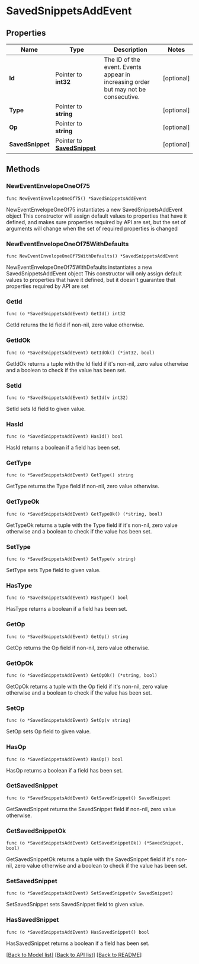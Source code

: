 # SavedSnippetsAddEvent

## Properties

Name | Type | Description | Notes
------------ | ------------- | ------------- | -------------
**Id** | Pointer to **int32** | The ID of the event. Events appear in increasing order but may not be consecutive.  | [optional] 
**Type** | Pointer to **string** |  | [optional] 
**Op** | Pointer to **string** |  | [optional] 
**SavedSnippet** | Pointer to [**SavedSnippet**](SavedSnippet.md) |  | [optional] 

## Methods

### NewEventEnvelopeOneOf75

`func NewEventEnvelopeOneOf75() *SavedSnippetsAddEvent`

NewEventEnvelopeOneOf75 instantiates a new SavedSnippetsAddEvent object
This constructor will assign default values to properties that have it defined,
and makes sure properties required by API are set, but the set of arguments
will change when the set of required properties is changed

### NewEventEnvelopeOneOf75WithDefaults

`func NewEventEnvelopeOneOf75WithDefaults() *SavedSnippetsAddEvent`

NewEventEnvelopeOneOf75WithDefaults instantiates a new SavedSnippetsAddEvent object
This constructor will only assign default values to properties that have it defined,
but it doesn't guarantee that properties required by API are set

### GetId

`func (o *SavedSnippetsAddEvent) GetId() int32`

GetId returns the Id field if non-nil, zero value otherwise.

### GetIdOk

`func (o *SavedSnippetsAddEvent) GetIdOk() (*int32, bool)`

GetIdOk returns a tuple with the Id field if it's non-nil, zero value otherwise
and a boolean to check if the value has been set.

### SetId

`func (o *SavedSnippetsAddEvent) SetId(v int32)`

SetId sets Id field to given value.

### HasId

`func (o *SavedSnippetsAddEvent) HasId() bool`

HasId returns a boolean if a field has been set.

### GetType

`func (o *SavedSnippetsAddEvent) GetType() string`

GetType returns the Type field if non-nil, zero value otherwise.

### GetTypeOk

`func (o *SavedSnippetsAddEvent) GetTypeOk() (*string, bool)`

GetTypeOk returns a tuple with the Type field if it's non-nil, zero value otherwise
and a boolean to check if the value has been set.

### SetType

`func (o *SavedSnippetsAddEvent) SetType(v string)`

SetType sets Type field to given value.

### HasType

`func (o *SavedSnippetsAddEvent) HasType() bool`

HasType returns a boolean if a field has been set.

### GetOp

`func (o *SavedSnippetsAddEvent) GetOp() string`

GetOp returns the Op field if non-nil, zero value otherwise.

### GetOpOk

`func (o *SavedSnippetsAddEvent) GetOpOk() (*string, bool)`

GetOpOk returns a tuple with the Op field if it's non-nil, zero value otherwise
and a boolean to check if the value has been set.

### SetOp

`func (o *SavedSnippetsAddEvent) SetOp(v string)`

SetOp sets Op field to given value.

### HasOp

`func (o *SavedSnippetsAddEvent) HasOp() bool`

HasOp returns a boolean if a field has been set.

### GetSavedSnippet

`func (o *SavedSnippetsAddEvent) GetSavedSnippet() SavedSnippet`

GetSavedSnippet returns the SavedSnippet field if non-nil, zero value otherwise.

### GetSavedSnippetOk

`func (o *SavedSnippetsAddEvent) GetSavedSnippetOk() (*SavedSnippet, bool)`

GetSavedSnippetOk returns a tuple with the SavedSnippet field if it's non-nil, zero value otherwise
and a boolean to check if the value has been set.

### SetSavedSnippet

`func (o *SavedSnippetsAddEvent) SetSavedSnippet(v SavedSnippet)`

SetSavedSnippet sets SavedSnippet field to given value.

### HasSavedSnippet

`func (o *SavedSnippetsAddEvent) HasSavedSnippet() bool`

HasSavedSnippet returns a boolean if a field has been set.


[[Back to Model list]](../README.md#documentation-for-models) [[Back to API list]](../README.md#documentation-for-api-endpoints) [[Back to README]](../README.md)


